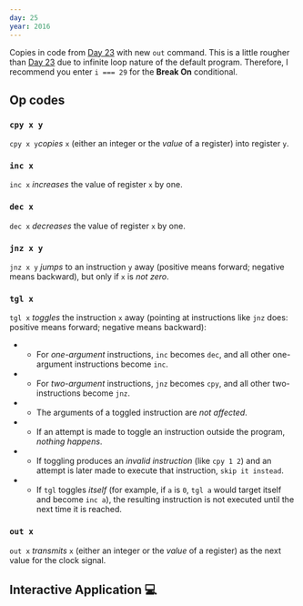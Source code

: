 ```yaml
---
day: 25
year: 2016
---
```


Copies in code from [Day 23](23) with new `out` command. This is a little rougher than [Day 23](23) due to infinite
loop nature of the default program. Therefore, I recommend you enter `i === 29` for the **Break On** conditional.

## Op codes

### `cpy x y`
`cpy x y`_copies_ `x` (either an integer or the _value_ of a register) into register `y`.

### `inc x`
`inc x` _increases_ the value of register `x` by one.
 
### `dec x`
`dec x` _decreases_ the value of register `x` by one.
 
### `jnz x y` 
`jnz x y` _jumps_ to an instruction `y` away (positive means forward; negative means backward), but only if `x` is _not zero_.
 
### `tgl x`
`tgl x` _toggles_ the instruction `x` away (pointing at instructions like `jnz` does: positive means forward; negative means backward):
 *   - For _one-argument_ instructions, `inc` becomes `dec`, and all other one-argument instructions become `inc`.
 *   - For _two-argument_ instructions, `jnz` becomes `cpy`, and all other two-instructions become `jnz`.
 *   - The arguments of a toggled instruction are _not affected_.
 *   - If an attempt is made to toggle an instruction outside the program, _nothing happens_.
 *   - If toggling produces an _invalid instruction_ (like `cpy 1 2`) and an attempt is later made to execute that instruction, `skip it instead`.
 *   - If `tgl` toggles _itself_ (for example, if `a` is `0`, `tgl a` would target itself and become `inc a`), the resulting instruction is not executed until the next time it is reached.

### `out x`
`out x` _transmits_ `x` (either an integer or the _value_ of a register) as the next value for the clock signal.


## Interactive Application 💻

<style>
    .root {
        font-family: monospace;
        font-size: 12px;
    }

    .root table {
        border-spacing: 0;
    }

    /* Override built-in table stylings */
    .markdown-body .root table th,
    .markdown-body .root table td {
        padding: 1px;
        border: none;
    }
    .markdown-body .root table tr {
        border-top: none;
        background: none;
    }

    .device > * {
        padding: 0.5em;
        border: 1px solid gainsboro;
    }

    @media (min-width: 700px) {
        .device {
            display: flex;
        }

        .device > * + * {
            border-left: none;
        }
    }

    .active {
        background: #f5f5f5;
        font-weight: bold;
    }
</style>

<div class="root" id="root"></div>

<script src="https://cdnjs.cloudflare.com/ajax/libs/react/16.10.2/umd/react.production.min.js" integrity="sha256-kHzwNYrCFiiWZjqmRupBU8LYKWYt1LrpoojN8Kmv84c=" crossorigin="anonymous"></script>
<script src="https://cdnjs.cloudflare.com/ajax/libs/react-dom/16.10.2/umd/react-dom.production.min.js" integrity="sha256-h2FCY1kn1qwXfMbwHXuDN15oigd8pYcz4KUnl4cAdB0=" crossorigin="anonymous"></script>
<script src="{{ "/assets/js/2016/25/main.bundle.js" | relative_url }}"></script>
